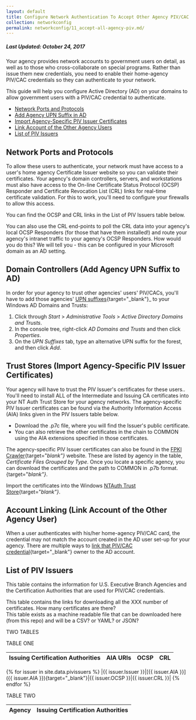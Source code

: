 ```yaml
---
layout: default
title: Configure Network Authentication To Accept Other Agency PIV/CAC Cards
collection: networkconfig
permalink: networkconfig/11_accept-all-agency-piv.md/
---
```


##### Last Updated: October 24, 2017

Your agency provides network accounts to government users on detail, as well as to those who cross-collaborate on special programs. Rather than issue them new credentials, you need to enable their home-agency PIV/CAC credentials so they can authenticate to your network. 

This guide will help you configure Active Directory (AD) on your domains to allow government users with a PIV/CAC credential to authenticate.<!--There appear to be other steps neeed beyond configuring AD, so we need to summarize those very briefly here.-->

* [Network Ports and Protocols](#network-ports-and-protocols)
* [Add Agency UPN Suffix in AD](#domain-controllers)
* [Import Agency-Specific PIV Issuer Certificates](#trust-stores)
* [Link Account of the Other Agency Users](#account-linking)
* [List of PIV Issuers](#list-of-piv-issuers)

## Network Ports and Protocols
<!--Don't see any mention of "network ports and protocols"...? Firewall configuration? Is the need for network access to Certificate (or PIV?) Issuer website in order for DCs, servers, and workstations to have access OCSP and CRLs? If so, then we can reduce some redundancy in this paragraph.-->
<!--It sounds like the admin is validating the user's PIV/CAC certificate for first-time log in via the PIV Issuer website AND then validating it again via the OCSP and CRLs. Is this correct?-->To allow these users to authenticate, your network must have access to a user's home agency Certificate Issuer<!--"PIV Issuer"?--> website so you can validate their certificates<!--Is the "Certificate Issuer" the same as the "PIV Issuer"?-->. Your agency's domain controllers, servers, and workstations must also have access to the On-line Certificate Status Protocol (OCSP) Responder and Certificate Revocation List (CRL) links for real-time certificate validation. For this to work, you'll need to configure your firewalls to allow this access.<!--So the certificate validation will work? Correct meaning?-->
You can find the OCSP and CRL links in the List of PIV Issuers table below.

You can also use the CRL end-points to poll<!--Does the OCSP Responder poll the CRL end-points to import their data?--> the CRL data into your agency's local OCSP Responders (for those that have them installed!) and route your agency's intranet traffic<!--What part of the intranet traffic?--> to your agency's OCSP Responders. How would you do this?  We will tell you - this can be configured in your Microsoft domain as an AD setting.

## Domain Controllers (Add Agency UPN Suffix to AD)

In order for your agency to trust other agencies' users' PIV/CACs, you'll have to add those agencies' [UPN suffixes](https://technet.microsoft.com/en-us/library/cc772007(v=ws.11).aspx){target="_blank"}_ to your Windows AD Domains and Trusts:

1. Click through _Start_ &gt; _Administrative Tools_ &gt; _Active Directory Domains and Trusts_.
2. In the console tree, right-click _AD Domains and Trusts_ and then click _Properties_.
3. On the _UPN Suffixes_ tab, type an alternative UPN suffix for the forest, and then click _Add_.

## Trust Stores (Import Agency-Specific PIV Issuer Certificates)

Your agency will have to trust the PIV Issuer's certificates for these users.<!--meaning?-->. You'll need to install ALL of the Intermediate and Issuing CA certificates into your NT Auth Trust Store for your agency networks. The agency-specific PIV Issuer certificates can be found via the Authority Information Access (AIA) links given in the PIV Issuers table below. 

* Download the .p7c file, where you will find the Issuer's public certificate. 
* You can also retrieve the other certificates in the chain to COMMON using the AIA extensions <!--Links?--->specified in those certificates.

The agency-specific PIV Issuer certificates can also be found in the [FPKI Crawler](https://fpki-graph.fpki-lab.gov/crawler/){target="_blank"}_ website. These are listed by agency in the table, _Certificate Files Grouped by Type_. Once you locate a specific agency, you can download the certificates and the path to COMMON in .p7b format.
{target="_blank"}_.

Import the certificates into the Windows [NTAuth Trust Store](https://piv.idmanagement.gov/networkconfig/trustedroots/){target="_blank"}_.

## Account Linking (Link Account of the Other Agency User)

When a user authenticates with his/her home-agency PIV/CAC card, the credential may not match the account created in the AD user set-up for your agency. There are multiple ways to [link that PIV/CAC credential](https://piv.idmanagement.gov/networkconfig/accounts/){target="_blank"} owner to the AD account.

## List of PIV Issuers

This table contains the information for U.S. Executive Branch Agencies and the Certification Authorities that are used for PIV/CAC credentials.
 
This table contains the links for downloading all the XXX number of certificates.  How many certificates are there?  
This table exists as a machine readable file that can be downloaded here (from this repo) and will be a CSV? or YAML? or JSON?

TWO TABLES

TABLE ONE

| Issuing Certification Authorities | AIA URIs | OCSP  | CRL |
|------|-------|-------|------
{% for issuer in site.data.pivissuers %}
|{{ issuer.Issuer }}|[{{ issuer.AIA }}]({{ issuer.AIA }}){target="_blank"}|{{ issuer.OCSP }}|{{ issuer.CRL }}|
{% endfor %}

TABLE TWO

| Agency | Issuing Certification Authorities |
|------|-------------|



